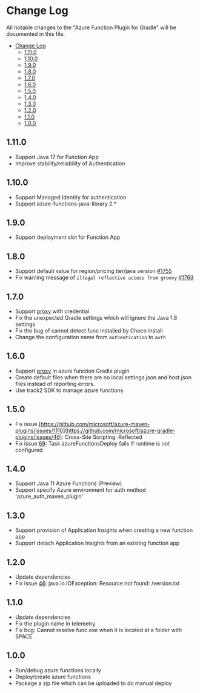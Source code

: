 # Change Log
All notable changes to the "Azure Function Plugin for Gradle" will be documented in this file.
- [Change Log](#change-log)
  - [1.11.0](#1110)
  - [1.10.0](#1100)
  - [1.9.0](#190)
  - [1.8.0](#180)  
  - [1.7.0](#170)
  - [1.6.0](#160)
  - [1.5.0](#150)
  - [1.4.0](#140)
  - [1.3.0](#130)
  - [1.2.0](#120)
  - [1.1.0](#110)
  - [1.0.0](#100)

## 1.11.0
- Support Java 17 for Function App
- Improve stability/reliability of Authentication

## 1.10.0
- Support Managed Identity for authentication
- Support azure-functions-java-library 2.*

## 1.9.0
- Support deployment slot for Function App

## 1.8.0
- Support default value for region/pricing tier/java version [#1755](https://github.com/microsoft/azure-maven-plugins/pull/1761)
- Fix warning message of `illegal reflective access from groovy` [#1763](https://github.com/microsoft/azure-maven-plugins/pull/1763)

## 1.7.0
- Support [proxy](https://github.com/microsoft/azure-gradle-plugins/wiki/Proxy) with credential
- Fix the unexpected Gradle settings which will ignore the Java 1.8 settings
- Fix the bug of cannot detect func installed by Choco install
- Change the configuration name from `authentication` to `auth`

## 1.6.0
- Support [proxy](https://github.com/microsoft/azure-gradle-plugins/wiki/Proxy) in azure function Gradle plugin
- Create default files when there are no local.settings.json and host.json files instead of reporting errors.
- Use track2 SDK to manage azure functions

## 1.5.0
- Fix issue [https://github.com/microsoft/azure-maven-plugins/issues/1110](https://github.com/microsoft/azure-gradle-plugins/issues/46): Cross-Site Scripting: Reflected
- Fix issue [69](https://github.com/microsoft/azure-gradle-plugins/issues/69): Task azureFunctionsDeploy fails if runtime is not configured

## 1.4.0
- Support Java 11 Azure Functions (Preview)
- Support specify Azure environment for auth method 'azure_auth_maven_plugin'

## 1.3.0
- Support provision of Application Insights when creating a new function app
- Support detach Application Insights from an existing function app

## 1.2.0
- Update dependencies
- Fix issue [46](https://github.com/microsoft/azure-gradle-plugins/issues/46): java.io.IOException: Resource not found: /version.txt


## 1.1.0
- Update dependencies
- Fix the plugin name in telemetry
- Fix bug: Cannot resolve func.exe when it is located at a folder with SPACE


## 1.0.0
- Run/debug azure functions locally
- Deploy/create azure functions
- Package a zip file which can be uploaded to do manual deploy
